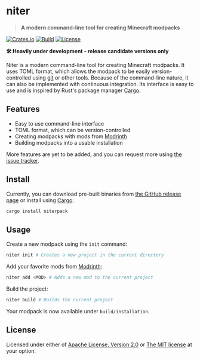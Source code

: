 # niter

> **A modern command-line tool for creating Minecraft modpacks**

[![Crates.io](https://img.shields.io/crates/v/niterpack?style=flat-square)](https://crates.io/crates/niterpack)
[![Build](https://img.shields.io/github/actions/workflow/status/panda885/niter/ci.yml?branch=main&style=flat-square)](https://github.com/panda885/niter/actions/workflows/ci.yml)
[![License](https://img.shields.io/crates/l/niterpack?style=flat-square)](https://crates.io/crates/niterpack)

**🛠️ Heavily under development - release candidate versions only**

Niter is a modern command-line tool for creating Minecraft modpacks.
It uses TOML format, which allows the modpack to be easily version-controlled using [git](https://git-scm.com/) or other tools.
Because of the command-line nature, it can also be implemented with continuous integration.
Its interface is easy to use and is inspired by Rust's package manager [Cargo](https://github.com/rust-lang/cargo).

## Features

- Easy to use command-line interface
- TOML format, which can be version-controlled
- Creating modpacks with mods from [Modrinth](https://modrinth.com/)
- Building modpacks into a usable installation

More features are yet to be added, and you can request more using [the issue tracker](https://github.com/panda885/niter/issues).

## Install

Currently, you can download pre-built binaries from [the GitHub release page](https://github.com/panda885/niter/releases/latest) or install using [Cargo](https://github.com/rust-lang/cargo):

```sh
cargo install niterpack
```

## Usage

Create a new modpack using the `init` command:

```sh
niter init # Creates a new project in the current directory
```

Add your favorite mods from [Modrinth](https://modrinth.com/):

```sh
niter add <MOD> # Adds a new mod to the current project
```

Build the project:

```sh
niter build # Builds the current project
```

Your modpack is now available under `build/installation`.

## License

Licensed under either of [Apache License, Version 2.0](https://github.com/panda886/niter/blob/main/LICENSE-APACHE) or [The MIT license](https://github.com/panda885/niter/blob/main/LICENSE-MIT) at your option.